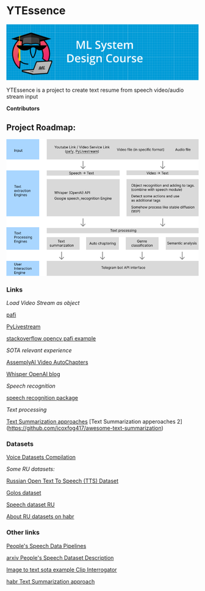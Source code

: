 # YTEssence

<a href="https://ods.ai/tracks/ml-system-design-22"><img src="figures/title.png" alt="ODS ML System Design" width="1200"/></a>


YTEssence is a project to create text resume from speech video/audio stream input

**Contributors**


## Project Roadmap:

<img src="figures/roadmap.png" alt="Roadmap" width="800"/>


### Links

*Load Video Stream as object*

[pafi](https://pypi.org/project/pafy/)

[PyLivestream](https://pypi.org/project/pylivestream/)

[stackoverflow opencv pafi example](https://stackoverflow.com/questions/37555195/is-it-possible-to-stream-video-from-https-e-g-youtube-into-python-with-ope)

*SOTA relevant experience*

[AssemplyAI Video AutoChapters](https://www.assemblyai.com/blog/introducing-assemblyai-auto-chapters-summarize-audio-and-video-files/)

[Whisper OpenAI blog](https://openai.com/blog/whisper/)

*Speech recognition*

[speech recognition package](https://www.thepythoncode.com/article/using-speech-recognition-to-convert-speech-to-text-python)


*Text processing*

[Text Summarization approaches](https://www.machinelearningplus.com/nlp/text-summarization-approaches-nlp-example/)
[Text Summarization apperoaches 2] (https://github.com/icoxfog417/awesome-text-summarization)



### Datasets

[Voice Datasets Compilation](https://github.com/jim-schwoebel/voice_datasets)

*Some RU datasets:*

[Russian Open Text To Speech (TTS) Dataset](https://github.com/snakers4/open_stt/)

[Golos dataset](https://github.com/sberdevices/golos)

[Speech dataset RU](https://github.com/zpoken/Speech-Dataset-RU)

[About RU datasets on habr](https://habr.com/ru/post/450760/)

### Other links

[People's Speech Data Pipelines](https://github.com/mlcommons/peoples-speech#automatic-speech-recognition)

[arxiv People's Speech Dataset Description](https://arxiv.org/pdf/2111.09344.pdf)

[Image to text sota example Clip Interrogator](https://github.com/pharmapsychotic/clip-interrogator)

[habr Text Summarization approach](https://habr.com/ru/post/514540/)
